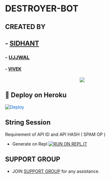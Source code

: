 # DESTROYER-BOT 

##  CREATED BY
##   - [SIDHANT](https://t.me/siddhant_devil)
###  - [UJJWAL](https://t.me/SANSKARI_CHORA)
#### - [VIVEK](https://t.me/xxxxxxx_UNKNOWN_xxxxxxx)

<p align="center">
  <img src="https://telegra.ph/file/06ab8f009e82432a1a85a.jpg">
</p>

## 🚀 Deploy on Heroku 
<a href="https://dashboard.heroku.com/new?button-url=https%3A%2F%2Fgithub.com%2Funknownforall1%2FDESTROYER-SPAM-BOT&template=https%3A%2F%2Fgithub.com%2Funknownforall1%2FDESTROYER-SPAM-BOT" rel="nofollow" style="background-color: initial; box-sizing: border-box; color: #0366d6; text-decoration-line: none;"><img alt="Deploy" data-canonical-src="https://www.herokucdn.com/deploy/button.svg" src="https://camo.githubusercontent.com/83b0e95b38892b49184e07ad572c94c8038323fb/68747470733a2f2f7777772e6865726f6b7563646e2e636f6d2f6465706c6f792f627574746f6e2e737667" style="border-style: none; box-sizing: initial; max-width: 100%;" /></a></div>

## String Session

 Requirement of API ID and API HASH ( SPAM OP )
   - Generate on Repl [![RUN ON REPL.IT](https://repl.it/badge/github/YukkiBot/YukkiSpamBot)](https://replit.com/@unknownforall1/SPAM-BOT-REPL-BY-SIDDHANT-DEVIL#main.py)



  
##
## SUPPORT GROUP
   - JOIN [ SUPPORT GROUP](https://t.me/TEAM_SHIELD_X) for any assistance.
